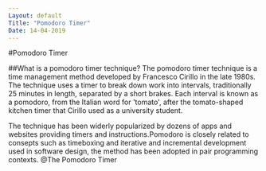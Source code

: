 ```yaml
---
Layout: default
Title: "Pomodoro Timer"
Date: 14-04-2019
---
```


#Pomodoro Timer

##What is a pomodoro timer technique?
The pomodoro timer technique is a time management method developed by Francesco Cirillo in the
late 1980s. The technique uses a timer to break down work into intervals, traditionally 25 minutes
in length, separated by a short brakes. Each interval is known as a pomodoro, from the Italian word
for 'tomato', after the tomato-shaped kitchen timer that Cirillo used as a university student.

The technique has been widerly popularized by dozens of apps and websites providing timers and instructions.Pomodoro is closely related to consepts such as timeboxing and iterative and incremental development used in software design, the method has been adopted in pair programming contexts.
@The Pomodoro Timer